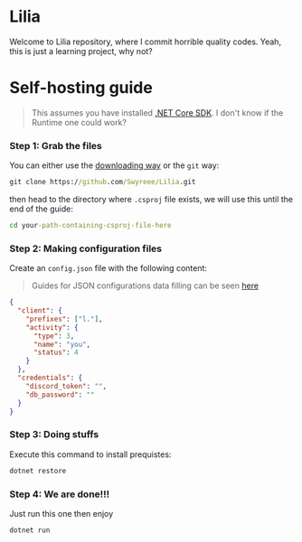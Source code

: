 # Lilia
Welcome to Lilia repository, where I commit horrible quality codes.
Yeah, this is just a learning project, why not?

# Self-hosting guide
> This assumes you have installed [.NET Core SDK](https://dotnet.microsoft.com/download). I don't know if the Runtime one could work?

### Step 1: Grab the files
You can either use the [downloading way](https://github.com/Swyreee/Lilia/archive/refs/heads/master.zip) or the `git` way:
```cmd
git clone https://github.com/Swyreee/Lilia.git
```
then head to the directory where `.csproj` file exists, we will use this until the end of the guide:
```cmd
cd your-path-containing-csproj-file-here
```
### Step 2: Making configuration files
Create an `config.json` file with the following content:
> Guides for JSON configurations data filling can be seen [here](https://github.com/Swyreee/Lilia/wiki/JSON-Configurations)
```json
{
  "client": {
    "prefixes": ["l."],
    "activity": {
      "type": 3,
      "name": "you",
      "status": 4
    }
  },
  "credentials": {
    "discord_token": "",
    "db_password": ""
  }
}
```

### Step 3: Doing stuffs
Execute this command to install prequistes:
```bat
dotnet restore
```
### Step 4: We are done!!!
Just run this one then enjoy
```bat
dotnet run
```